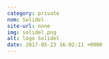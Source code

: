 ```yaml
---
category: private
nom: Solidel
site-url: none
img: solidel.png
alt: logo Solidel
date: 2017-05-23 16:02:11 +0000
---
```

